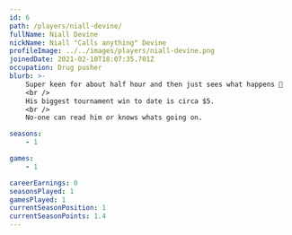 ```yaml
---
id: 6
path: /players/niall-devine/
fullName: Niall Devine
nickName: Niall "Calls anything" Devine
profileImage: ../../images/players/niall-devine.png
joinedDate: 2021-02-10T18:07:35.701Z
occupation: Drug pusher
blurb: >-
    Super keen for about half hour and then just sees what happens 🤷‍
    <br />
    His biggest tournament win to date is circa $5.
    <br />
    No-one can read him or knows whats going on.

seasons:
    - 1

games:
    - 1

careerEarnings: 0
seasonsPlayed: 1
gamesPlayed: 1
currentSeasonPosition: 1
currentSeasonPoints: 1.4
---
```

